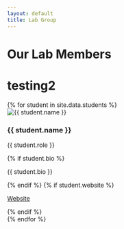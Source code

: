 ```yaml
---
layout: default
title: Lab Group
---
```


# Our Lab Members

# testing2

<div class="lab-grid">
  {% for student in site.data.students %}
    <div class="lab-card">
      <img src="{{ student.img }}" alt="{{ student.name }}">
      <h3>{{ student.name }}</h3>
      <p class="role">{{ student.role }}</p>
      {% if student.bio %}
        <p class="bio">{{ student.bio }}</p>
      {% endif %}
      {% if student.website %}
        <p><a href="{{ student.website }}" target="_blank">Website</a></p>
      {% endif %}
    </div>
  {% endfor %}
</div>
